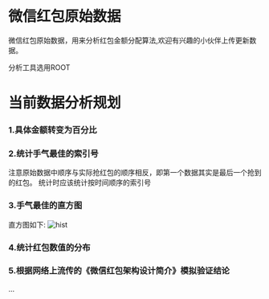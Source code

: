 # 微信红包原始数据

微信红包原始数据，用来分析红包金额分配算法,欢迎有兴趣的小伙伴上传更新数据。

分析工具选用ROOT

# 当前数据分析规划

### 1.具体金额转变为百分比

### 2.统计手气最佳的索引号

注意原始数据中顺序与实际抢红包的顺序相反，即第一个数据其实是最后一个抢到的红包。
统计时应该统计按时间顺序的索引号

### 3.手气最佳的直方图

直方图如下:
![hist](https://github.com/leeyeel/redpackets/tree/main/resource/hist1.jpg)

### 4.统计红包数值的分布

### 5.根据网络上流传的《微信红包架构设计简介》模拟验证结论

...
